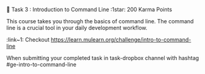 🔖 Task 3 : Introduction to Command Line :1star: 200 Karma Points

This course takes you through the basics of command line. The command line is a crucial tool in your daily development workflow.

:link~1:  Checkout https://learn.mulearn.org/challenge/intro-to-command-line

When submitting your completed task in ⁠task-dropbox channel with hashtag #ge-intro-to-command-line